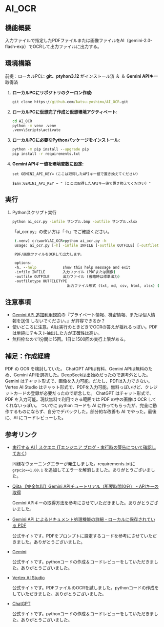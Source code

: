 # AI_OCR

## 機能概要

入力ファイルで指定したPDFファイルまたは画像ファイルをAI（gemini-2.0-flash-exp）でOCRして出力ファイルに出力する。

## 環境構築

前提：ローカルPCに **git、ptyhon3.12** がインストール済 ＆  ＆ **Gemini APIキー** 取得済

1. **ローカルPCにリポジトリのクーロン作成:**

   ```cmd
   git clone https://github.com/katsu-yoshimu/AI_OCR.git
   ```

2. **ローカルPCに仮想完了作成と仮想環境アクティベート:**

   ```cmd
   cd AI_OCR
   python -m venv .venv
   .venv\Scripts\activate
   ```

3. **ローカルPCに必要なPythonパッケージをインストール:**

   ```cmd
   python -m pip install --upgrade pip
   pip install -r requirements.txt
   ```

4. **Gemini APIキー値を環境変数に設定:**

   ```cmd:コマンドプロンプト
   set GEMINI_API_KEY=（ここは取得したAPIキー値で置き換えてください）
   ```

   ```PowerShell:PowerShell
   $Env:GEMINI_API_KEY = "（ここは取得したAPIキー値で置き換えてください）"
   ```

## 実行

1. Pythonスクリプト実行

   ```cmd
   python ai_ocr.py -infile サンプル.bmp -outfile サンプル.xlsx
   ```

    「ai_ocr.py」の使い方は「-h」でご確認ください。

   ```cmd
    (.venv) c:\work\AI_OCR>python ai_ocr.py -h
    usage: ai_ocr.py [-h] -infile INFILE [-outfile OUTFILE] [-outfiletype OUTFILETYPE]

    PDF/画像ファイルをOCRして出力します。

    options:
    -h, --help            show this help message and exit
    -infile INFILE        入力ファイル (PDFまたは画像)
    -outfile OUTFILE      出力ファイル (省略時は標準出力)
    -outfiletype OUTFILETYPE
                            出力ファイル形式 (txt, md, csv, html, xlsx) (省略時は出力ファイルの拡張子)
   ```

## 注意事項

- [Gemini API 追加利用規約](https://ai.google.dev/gemini-api/terms?hl=ja#data-use-unpaid)の『プライベート情報、機密情報、または個人情報を送信 しないでください。』が許容できるか？
- 使いどころに注意。AIは実行のときどきでOCRの答えが揺れるっぽい。PDFは単純にテキスト抽出した方が正確性は高い。
- 無料枠なので1分間に15回。1日に1500回の実行上限がある。

## 補足：作成経緯

PDF の OOR を検討していた。
ChatGPT APIは有料、Gemini APIは無料のため、Gemini APIを選択した。DeepSeekは出始めだったので選考外とした。
Gemini はチャット形式で、画像を入力可能。だたし、PDFは入力できない。
Vertex AI Studio はチャット形式で、PDFを入力可能。無料っぽいけど、クレジットカードの登録が必要だったので断念した。
ChatGPT はチャット形式で、PDF を入力可能。現状無料で利用できる範囲では PDF の中の画像は OCR してくれないっぽい。
ついでに python コードも AI に作ってもらったが、完全に動作するものにならず、自分でデバックした。部分的な改善も AI でやった。最後に、AI にコードレビューした。

## 参考リンク

- [実行する AI | スクエニ ITエンジニア ブログ - 実行時の警告について確認しておく](https://blog.jp.square-enix.com/iteng-blog/posts/00095-vertexai-fcalling/#%E5%AE%9F%E8%A1%8C%E6%99%82%E3%81%AE%E8%AD%A6%E5%91%8A%E3%81%AB%E3%81%A4%E3%81%84%E3%81%A6%E7%A2%BA%E8%AA%8D%E3%81%97%E3%81%A6%E3%81%8A%E3%81%8F))

  同様なウォーニングエラーが発生しました。requirements.txtに `grpcio==1.60.1` を追加してエラーを解消しました。ありがとうございました。

- [Qiita 【完全無料】Gemini APIチュートリアル（所要時間10分） - APIキーの取得](https://qiita.com/zukki2/items/10bfeb1c4330aa18ff87#step1api%E3%82%AD%E3%83%BC%E3%81%AE%E5%8F%96%E5%BE%97)

    Gemini APIキーの取得方法を参考にさせていただきました。ありがとうございました。

- [Gemini API によるドキュメント処理機能の詳細 - ローカルに保存されている
 PDF](https://ai.google.dev/gemini-api/docs/document-processing?hl=ja&lang=python#local-pdfs)

    公式サイトです。PDFをプロンプトに設定するコードを参考にさせていただきました。ありがとうございました。

- [Gemini](https://gemini.google.com/)

    公式サイトです。pythonコードの作成＆コードレビューをしていただきました。ありがとうございました。

- [Vertex AI Studio](https://cloud.google.com/generative-ai-studio?hl=ja)

    公式サイトです。PDFファイルのOCRを試しました。pythonコードの作成をしていただきました。ありがとうございました。

- [ChatGPT](https://chatgpt.com/)

    公式サイトです。pythonコードの作成＆コードレビューをしていただきました。ありがとうございました。
